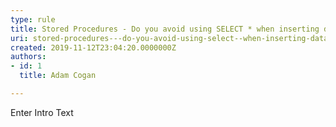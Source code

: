 ```yaml
---
type: rule
title: Stored Procedures - Do you avoid using SELECT * when inserting data?
uri: stored-procedures---do-you-avoid-using-select--when-inserting-data
created: 2019-11-12T23:04:20.0000000Z
authors:
- id: 1
  title: Adam Cogan

---
```




<span class='intro'> Enter Intro Text </span>




